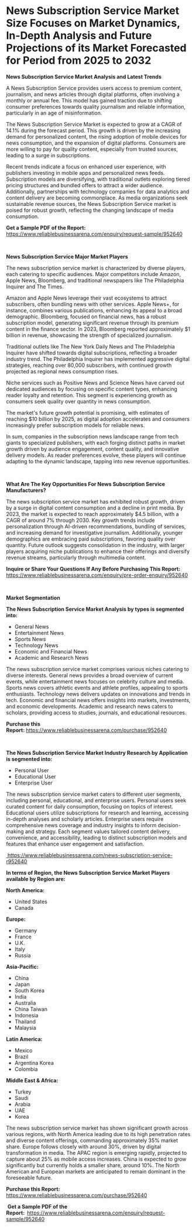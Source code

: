 <p><h1>News Subscription Service Market Size Focuses on Market Dynamics, In-Depth Analysis and Future Projections of its Market Forecasted for Period from 2025 to 2032</h1></p><p><strong>News Subscription Service Market Analysis and Latest Trends</strong></p>
<p><p>A News Subscription Service provides users access to premium content, journalism, and news articles through digital platforms, often involving a monthly or annual fee. This model has gained traction due to shifting consumer preferences towards quality journalism and reliable information, particularly in an age of misinformation.</p><p>The News Subscription Service Market is expected to grow at a CAGR of 14.1% during the forecast period. This growth is driven by the increasing demand for personalized content, the rising adoption of mobile devices for news consumption, and the expansion of digital platforms. Consumers are more willing to pay for quality content, especially from trusted sources, leading to a surge in subscriptions.</p><p>Recent trends indicate a focus on enhanced user experience, with publishers investing in mobile apps and personalized news feeds. Subscription models are diversifying, with traditional outlets exploring tiered pricing structures and bundled offers to attract a wider audience. Additionally, partnerships with technology companies for data analytics and content delivery are becoming commonplace. As media organizations seek sustainable revenue sources, the News Subscription Service market is poised for robust growth, reflecting the changing landscape of media consumption.</p></p>
<p><strong>Get a Sample PDF of the Report:&nbsp;</strong> <a href="https://www.reliablebusinessarena.com/enquiry/request-sample/952640?utm_campaign=2999&utm_medium=2&utm_source=Github&utm_content=ia&utm_term=17042025&utm_id=news-subscription-service">https://www.reliablebusinessarena.com/enquiry/request-sample/952640</a></p>
<p>&nbsp;</p>
<p><strong>News Subscription Service Major Market Players</strong></p>
<p><p>The news subscription service market is characterized by diverse players, each catering to specific audiences. Major competitors include Amazon, Apple News, Bloomberg, and traditional newspapers like The Philadelphia Inquirer and The Times. </p><p>Amazon and Apple News leverage their vast ecosystems to attract subscribers, often bundling news with other services. Apple News+, for instance, combines various publications, enhancing its appeal to a broad demographic. Bloomberg, focused on financial news, has a robust subscription model, generating significant revenue through its premium content in the finance sector. In 2023, Bloomberg reported approximately $1 billion in revenue, showcasing the strength of specialized journalism.</p><p>Traditional outlets like The New York Daily News and The Philadelphia Inquirer have shifted towards digital subscriptions, reflecting a broader industry trend. The Philadelphia Inquirer has implemented aggressive digital strategies, reaching over 80,000 subscribers, with continued growth projected as regional news consumption rises.</p><p>Niche services such as Positive News and Science News have carved out dedicated audiences by focusing on specific content types, enhancing reader loyalty and retention. This segment is experiencing growth as consumers seek quality over quantity in news consumption.</p><p>The market's future growth potential is promising, with estimates of reaching $10 billion by 2025, as digital adoption accelerates and consumers increasingly prefer subscription models for reliable news. </p><p>In sum, companies in the subscription news landscape range from tech giants to specialized publishers, with each forging distinct paths in market growth driven by audience engagement, content quality, and innovative delivery models. As reader preferences evolve, these players will continue adapting to the dynamic landscape, tapping into new revenue opportunities.</p></p>
<p>&nbsp;</p>
<p><strong>What Are The Key Opportunities For News Subscription Service Manufacturers?</strong></p>
<p><p>The news subscription service market has exhibited robust growth, driven by a surge in digital content consumption and a decline in print media. By 2023, the market is expected to reach approximately $4.5 billion, with a CAGR of around 7% through 2030. Key growth trends include personalization through AI-driven recommendations, bundling of services, and increasing demand for investigative journalism. Additionally, younger demographics are embracing paid subscriptions, favoring quality over quantity. Future outlook suggests consolidation in the industry, with larger players acquiring niche publications to enhance their offerings and diversify revenue streams, particularly through multimedia content.</p></p>
<p><strong>Inquire or Share Your Questions If Any Before Purchasing This Report:</strong> <a href="https://www.reliablebusinessarena.com/enquiry/pre-order-enquiry/952640?utm_campaign=2999&utm_medium=2&utm_source=Github&utm_content=ia&utm_term=17042025&utm_id=news-subscription-service">https://www.reliablebusinessarena.com/enquiry/pre-order-enquiry/952640</a></p>
<p>&nbsp;</p>
<p><strong>Market Segmentation</strong></p>
<p><strong>The News Subscription Service Market Analysis by types is segmented into:</strong></p>
<p><ul><li>General News</li><li>Entertainment News</li><li>Sports News</li><li>Technology News</li><li>Economic and Financial News</li><li>Academic and Research News</li></ul></p>
<p><p>The news subscription service market comprises various niches catering to diverse interests. General news provides a broad overview of current events, while entertainment news focuses on celebrity culture and media. Sports news covers athletic events and athlete profiles, appealing to sports enthusiasts. Technology news delivers updates on innovations and trends in tech. Economic and financial news offers insights into markets, investments, and economic developments. Academic and research news caters to scholars, providing access to studies, journals, and educational resources.</p></p>
<p><strong>Purchase this Report:&nbsp;</strong><a href="https://www.reliablebusinessarena.com/purchase/952640?utm_campaign=2999&utm_medium=2&utm_source=Github&utm_content=ia&utm_term=17042025&utm_id=news-subscription-service">https://www.reliablebusinessarena.com/purchase/952640</a></p>
<p>&nbsp;</p>
<p><strong>The News Subscription Service Market Industry Research by Application is segmented into:</strong></p>
<p><ul><li>Personal User</li><li>Educational User</li><li>Enterprise User</li></ul></p>
<p><p>The news subscription service market caters to different user segments, including personal, educational, and enterprise users. Personal users seek curated content for daily consumption, focusing on topics of interest. Educational users utilize subscriptions for research and learning, accessing in-depth analyses and scholarly articles. Enterprise users require comprehensive news coverage and industry insights to inform decision-making and strategy. Each segment values tailored content delivery, convenience, and accessibility, leading to distinct subscription models and features that enhance user engagement and satisfaction.</p></p>
<p><a href="https://www.reliablebusinessarena.com/news-subscription-service-r952640?utm_campaign=2999&utm_medium=2&utm_source=Github&utm_content=ia&utm_term=17042025&utm_id=news-subscription-service">&nbsp;https://www.reliablebusinessarena.com/news-subscription-service-r952640</a></p>
<p><strong>In terms of Region, the News Subscription Service Market Players available by Region are:</strong></p>
<p>
    <p> <strong> North America: </strong>
        <ul>
            <li>United States</li>
            <li>Canada</li>
        </ul>
        </p> 
    <p> <strong> Europe: </strong>
        <ul>
            <li>Germany</li>
            <li>France</li>
            <li>U.K.</li>
            <li>Italy</li>
            <li>Russia</li>
        </ul>
        </p> 
    <p> <strong> Asia-Pacific: </strong>
        <ul>
            <li>China</li>
            <li>Japan</li>
            <li>South Korea</li>
            <li>India</li>
            <li>Australia</li>
            <li>China Taiwan</li>
            <li>Indonesia</li>
            <li>Thailand</li>
            <li>Malaysia</li>
        </ul>
        </p> 
    <p> <strong> Latin America: </strong>
        <ul>
            <li>Mexico</li>
            <li>Brazil</li>
            <li>Argentina Korea</li>
            <li>Colombia</li>
        </ul>
        </p> 
    <p> <strong> Middle East & Africa: </strong>
        <ul>
            <li>Turkey</li>
            <li>Saudi</li>
            <li>Arabia</li>
            <li>UAE</li>
            <li>Korea</li>
        </ul>
    </p>
    </p>
<p><p>The news subscription service market has shown significant growth across various regions, with North America leading due to its high penetration rates and diverse content offerings, commanding approximately 35% market share. Europe follows closely with around 30%, driven by digital transformation in media. The APAC region is emerging rapidly, projected to capture about 25% as mobile access increases. China is expected to grow significantly but currently holds a smaller share, around 10%. The North American and European markets are anticipated to remain dominant in the foreseeable future.</p></p>
<p><strong>Purchase this Report: </strong><a href="https://www.reliablebusinessarena.com/purchase/952640?utm_campaign=2999&utm_medium=2&utm_source=Github&utm_content=ia&utm_term=17042025&utm_id=news-subscription-service">https://www.reliablebusinessarena.com/purchase/952640</a></p>
<p>&nbsp;<strong>Get a Sample PDF of the Report:&nbsp;&nbsp;</strong><a href="https://www.reliablebusinessarena.com/enquiry/request-sample/952640?utm_campaign=2999&utm_medium=2&utm_source=Github&utm_content=ia&utm_term=17042025&utm_id=news-subscription-service">https://www.reliablebusinessarena.com/enquiry/request-sample/952640</a></p>
<p><strong></strong></p>
<p><p></p><p></p><p></p></p>